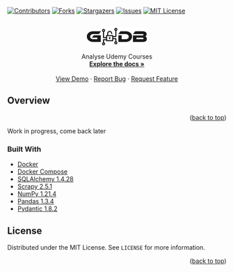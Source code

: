 <div id="top"></div>

[![Contributors][contributors-shield]][contributors-url]
[![Forks][forks-shield]][forks-url]
[![Stargazers][stars-shield]][stars-url]
[![Issues][issues-shield]][issues-url]
[![MIT License][license-shield]][license-url]



<br />
<div align="center">
  <a href="https://github.com/frame-of-reference/ghdb">
    <img src="./docs/logo.svg" alt="ghdb logo" height="40" />
  </a>

  <p align="center">
    Analyse Udemy Courses
    <br />
    <a href="https://github.com/frame-of-reference/ghdb"><strong>Explore the docs »</strong></a>
    <br />
    <br />
    <a href="https://github.com/frame-of-reference/ghdb">View Demo</a>
    ·
    <a href="https://github.com/frame-of-reference/ghdb/issues">Report Bug</a>
    ·
    <a href="https://github.com/frame-of-reference/ghdb/issues">Request Feature</a>
  </p>
</div>


## Overview

<p align="right">(<a href="#top">back to top</a>)</p>
Work in progress, come back later



### Built With

- [Docker](https://docs.docker.com/)
- [Docker Compose](https://docs.docker.com/compose/)
- [SQLAlchemy 1.4.28](https://docs.sqlalchemy.org/en/14/) 
- [Scrapy 2.5.1](https://docs.scrapy.org/en/latest/)
- [NumPy 1.21.4](https://numpy.org/doc/stable/)
- [Pandas 1.3.4](https://pandas.pydata.org/docs/)
- [Pydantic 1.8.2](https://pydantic-docs.helpmanual.io/)



## License

Distributed under the MIT License. See `LICENSE` for more information.

<p align="right">(<a href="#top">back to top</a>)</p>

[contributors-shield]: https://img.shields.io/github/contributors/frame-of-reference/ghdb.svg?style=for-the-badge
[contributors-url]: https://github.com/frame-of-reference/ghdb/graphs/contributors
[forks-shield]: https://img.shields.io/github/forks/frame-of-reference/ghdb.svg?style=for-the-badge
[forks-url]: https://github.com/frame-of-reference/ghdb/network/members
[stars-shield]: https://img.shields.io/github/stars/frame-of-reference/ghdb.svg?style=for-the-badge
[stars-url]: https://github.com/frame-of-reference/ghdb/stargazers
[issues-shield]: https://img.shields.io/github/issues/frame-of-reference/ghdb.svg?style=for-the-badge
[issues-url]: https://github.com/frame-of-reference/ghdb/issues
[license-shield]: https://img.shields.io/github/license/frame-of-reference/ghdb.svg?style=for-the-badge
[license-url]: https://github.com/frame-of-reference/ghdb/blob/master/LICENSE.txt
